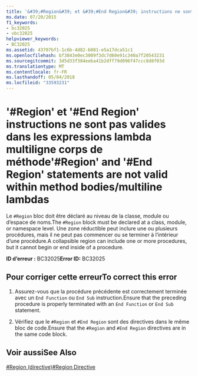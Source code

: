 ```yaml
---
title: '&#39;#Region&#39; et &#39;#End Region&#39; instructions ne sont pas valides dans les expressions lambda multiligne de corps de méthode'
ms.date: 07/20/2015
f1_keywords:
- bc32025
- vbc32025
helpviewer_keywords:
- BC32025
ms.assetid: 43707bf1-1c6b-4d82-b081-e5a17dca51c1
ms.openlocfilehash: bf3843e0ec3009f3dc7d60e91c340a7f20543231
ms.sourcegitcommit: 3d5d33f384eeba41b2dff79d096f47ccc8d8f03d
ms.translationtype: MT
ms.contentlocale: fr-FR
ms.lasthandoff: 05/04/2018
ms.locfileid: "33593231"
---
```

# <a name="39region39-and-39end-region39-statements-are-not-valid-within-method-bodiesmultiline-lambdas"></a><span data-ttu-id="590a4-102">&#39;#Region&#39; et &#39;#End Region&#39; instructions ne sont pas valides dans les expressions lambda multiligne corps de méthode</span><span class="sxs-lookup"><span data-stu-id="590a4-102">&#39;#Region&#39; and &#39;#End Region&#39; statements are not valid within method bodies/multiline lambdas</span></span>
<span data-ttu-id="590a4-103">Le `#Region` bloc doit être déclaré au niveau de la classe, module ou d’espace de noms.</span><span class="sxs-lookup"><span data-stu-id="590a4-103">The `#Region` block must be declared at a class, module, or namespace level.</span></span> <span data-ttu-id="590a4-104">Une zone réductible peut inclure une ou plusieurs procédures, mais il ne peut pas commencer ou se terminer à l’intérieur d’une procédure.</span><span class="sxs-lookup"><span data-stu-id="590a4-104">A collapsible region can include one or more procedures, but it cannot begin or end inside of a procedure.</span></span>  
  
 <span data-ttu-id="590a4-105">**ID d’erreur :** BC32025</span><span class="sxs-lookup"><span data-stu-id="590a4-105">**Error ID:** BC32025</span></span>  
  
## <a name="to-correct-this-error"></a><span data-ttu-id="590a4-106">Pour corriger cette erreur</span><span class="sxs-lookup"><span data-stu-id="590a4-106">To correct this error</span></span>  
  
1.  <span data-ttu-id="590a4-107">Assurez-vous que la procédure précédente est correctement terminée avec un `End Function` ou `End Sub` instruction.</span><span class="sxs-lookup"><span data-stu-id="590a4-107">Ensure that the preceding procedure is properly terminated with an `End Function` or `End Sub` statement.</span></span>  
  
2.  <span data-ttu-id="590a4-108">Vérifiez que le `#Region` et `#End Region` sont des directives dans le même bloc de code.</span><span class="sxs-lookup"><span data-stu-id="590a4-108">Ensure that the `#Region` and `#End Region` directives are in the same code block.</span></span>  
  
## <a name="see-also"></a><span data-ttu-id="590a4-109">Voir aussi</span><span class="sxs-lookup"><span data-stu-id="590a4-109">See Also</span></span>  
 [<span data-ttu-id="590a4-110">#Region (directive)</span><span class="sxs-lookup"><span data-stu-id="590a4-110">#Region Directive</span></span>](../../../visual-basic/language-reference/directives/region-directive.md)

